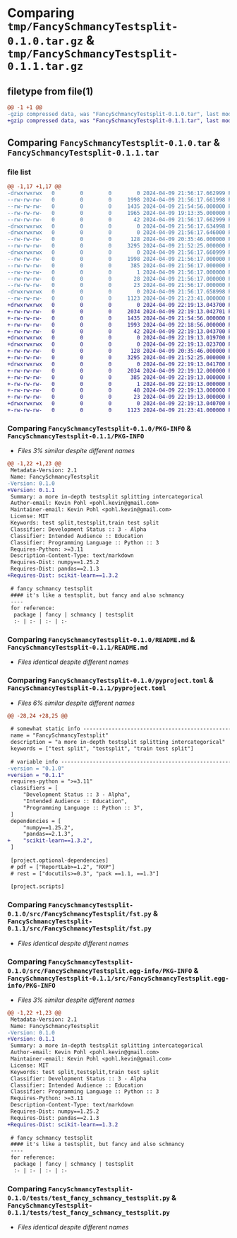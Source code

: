 # Comparing `tmp/FancySchmancyTestsplit-0.1.0.tar.gz` & `tmp/FancySchmancyTestsplit-0.1.1.tar.gz`

## filetype from file(1)

```diff
@@ -1 +1 @@
-gzip compressed data, was "FancySchmancyTestsplit-0.1.0.tar", last modified: Tue Apr  9 21:56:17 2024, max compression
+gzip compressed data, was "FancySchmancyTestsplit-0.1.1.tar", last modified: Tue Apr  9 22:19:13 2024, max compression
```

## Comparing `FancySchmancyTestsplit-0.1.0.tar` & `FancySchmancyTestsplit-0.1.1.tar`

### file list

```diff
@@ -1,17 +1,17 @@
-drwxrwxrwx   0        0        0        0 2024-04-09 21:56:17.662999 FancySchmancyTestsplit-0.1.0/
--rw-rw-rw-   0        0        0     1998 2024-04-09 21:56:17.661998 FancySchmancyTestsplit-0.1.0/PKG-INFO
--rw-rw-rw-   0        0        0     1435 2024-04-09 21:54:56.000000 FancySchmancyTestsplit-0.1.0/README.md
--rw-rw-rw-   0        0        0     1965 2024-04-09 19:13:35.000000 FancySchmancyTestsplit-0.1.0/pyproject.toml
--rw-rw-rw-   0        0        0       42 2024-04-09 21:56:17.662999 FancySchmancyTestsplit-0.1.0/setup.cfg
-drwxrwxrwx   0        0        0        0 2024-04-09 21:56:17.634998 FancySchmancyTestsplit-0.1.0/src/
-drwxrwxrwx   0        0        0        0 2024-04-09 21:56:17.646000 FancySchmancyTestsplit-0.1.0/src/FancySchmancyTestsplit/
--rw-rw-rw-   0        0        0      128 2024-04-09 20:35:46.000000 FancySchmancyTestsplit-0.1.0/src/FancySchmancyTestsplit/__init__.py
--rw-rw-rw-   0        0        0     3295 2024-04-09 21:52:25.000000 FancySchmancyTestsplit-0.1.0/src/FancySchmancyTestsplit/fst.py
-drwxrwxrwx   0        0        0        0 2024-04-09 21:56:17.660999 FancySchmancyTestsplit-0.1.0/src/FancySchmancyTestsplit.egg-info/
--rw-rw-rw-   0        0        0     1998 2024-04-09 21:56:17.000000 FancySchmancyTestsplit-0.1.0/src/FancySchmancyTestsplit.egg-info/PKG-INFO
--rw-rw-rw-   0        0        0      385 2024-04-09 21:56:17.000000 FancySchmancyTestsplit-0.1.0/src/FancySchmancyTestsplit.egg-info/SOURCES.txt
--rw-rw-rw-   0        0        0        1 2024-04-09 21:56:17.000000 FancySchmancyTestsplit-0.1.0/src/FancySchmancyTestsplit.egg-info/dependency_links.txt
--rw-rw-rw-   0        0        0       28 2024-04-09 21:56:17.000000 FancySchmancyTestsplit-0.1.0/src/FancySchmancyTestsplit.egg-info/requires.txt
--rw-rw-rw-   0        0        0       23 2024-04-09 21:56:17.000000 FancySchmancyTestsplit-0.1.0/src/FancySchmancyTestsplit.egg-info/top_level.txt
-drwxrwxrwx   0        0        0        0 2024-04-09 21:56:17.658998 FancySchmancyTestsplit-0.1.0/tests/
--rw-rw-rw-   0        0        0     1123 2024-04-09 21:23:41.000000 FancySchmancyTestsplit-0.1.0/tests/test_fancy_schmancy_testsplit.py
+drwxrwxrwx   0        0        0        0 2024-04-09 22:19:13.043700 FancySchmancyTestsplit-0.1.1/
+-rw-rw-rw-   0        0        0     2034 2024-04-09 22:19:13.042701 FancySchmancyTestsplit-0.1.1/PKG-INFO
+-rw-rw-rw-   0        0        0     1435 2024-04-09 21:54:56.000000 FancySchmancyTestsplit-0.1.1/README.md
+-rw-rw-rw-   0        0        0     1993 2024-04-09 22:18:56.000000 FancySchmancyTestsplit-0.1.1/pyproject.toml
+-rw-rw-rw-   0        0        0       42 2024-04-09 22:19:13.043700 FancySchmancyTestsplit-0.1.1/setup.cfg
+drwxrwxrwx   0        0        0        0 2024-04-09 22:19:13.019700 FancySchmancyTestsplit-0.1.1/src/
+drwxrwxrwx   0        0        0        0 2024-04-09 22:19:13.023700 FancySchmancyTestsplit-0.1.1/src/FancySchmancyTestsplit/
+-rw-rw-rw-   0        0        0      128 2024-04-09 20:35:46.000000 FancySchmancyTestsplit-0.1.1/src/FancySchmancyTestsplit/__init__.py
+-rw-rw-rw-   0        0        0     3295 2024-04-09 21:52:25.000000 FancySchmancyTestsplit-0.1.1/src/FancySchmancyTestsplit/fst.py
+drwxrwxrwx   0        0        0        0 2024-04-09 22:19:13.041700 FancySchmancyTestsplit-0.1.1/src/FancySchmancyTestsplit.egg-info/
+-rw-rw-rw-   0        0        0     2034 2024-04-09 22:19:12.000000 FancySchmancyTestsplit-0.1.1/src/FancySchmancyTestsplit.egg-info/PKG-INFO
+-rw-rw-rw-   0        0        0      385 2024-04-09 22:19:13.000000 FancySchmancyTestsplit-0.1.1/src/FancySchmancyTestsplit.egg-info/SOURCES.txt
+-rw-rw-rw-   0        0        0        1 2024-04-09 22:19:13.000000 FancySchmancyTestsplit-0.1.1/src/FancySchmancyTestsplit.egg-info/dependency_links.txt
+-rw-rw-rw-   0        0        0       48 2024-04-09 22:19:13.000000 FancySchmancyTestsplit-0.1.1/src/FancySchmancyTestsplit.egg-info/requires.txt
+-rw-rw-rw-   0        0        0       23 2024-04-09 22:19:13.000000 FancySchmancyTestsplit-0.1.1/src/FancySchmancyTestsplit.egg-info/top_level.txt
+drwxrwxrwx   0        0        0        0 2024-04-09 22:19:13.040700 FancySchmancyTestsplit-0.1.1/tests/
+-rw-rw-rw-   0        0        0     1123 2024-04-09 21:23:41.000000 FancySchmancyTestsplit-0.1.1/tests/test_fancy_schmancy_testsplit.py
```

### Comparing `FancySchmancyTestsplit-0.1.0/PKG-INFO` & `FancySchmancyTestsplit-0.1.1/PKG-INFO`

 * *Files 3% similar despite different names*

```diff
@@ -1,22 +1,23 @@
 Metadata-Version: 2.1
 Name: FancySchmancyTestsplit
-Version: 0.1.0
+Version: 0.1.1
 Summary: a more in-depth testsplit splitting intercategorical
 Author-email: Kevin Pohl <pohl.kevin@gmail.com>
 Maintainer-email: Kevin Pohl <pohl.kevin@gmail.com>
 License: MIT
 Keywords: test split,testsplit,train test split
 Classifier: Development Status :: 3 - Alpha
 Classifier: Intended Audience :: Education
 Classifier: Programming Language :: Python :: 3
 Requires-Python: >=3.11
 Description-Content-Type: text/markdown
 Requires-Dist: numpy==1.25.2
 Requires-Dist: pandas==2.1.3
+Requires-Dist: scikit-learn==1.3.2
 
 # fancy schmancy testsplit
 #### it's like a testsplit, but fancy and also schmancy
 ----
 for reference:
  package | fancy | schmancy | testsplit
  :- | :- | :- | :-
```

### Comparing `FancySchmancyTestsplit-0.1.0/README.md` & `FancySchmancyTestsplit-0.1.1/README.md`

 * *Files identical despite different names*

### Comparing `FancySchmancyTestsplit-0.1.0/pyproject.toml` & `FancySchmancyTestsplit-0.1.1/pyproject.toml`

 * *Files 6% similar despite different names*

```diff
@@ -28,24 +28,25 @@
 
 # somewhat static info -----------------------------------------------------------------
 name = "FancySchmancyTestsplit"
 description = "a more in-depth testsplit splitting intercategorical"
 keywords = ["test split", "testsplit", "train test split"]
 
 # variable info ------------------------------------------------------------------------
-version = "0.1.0"
+version = "0.1.1"
 requires-python = ">=3.11"
 classifiers = [
     "Development Status :: 3 - Alpha",
     "Intended Audience :: Education",
     "Programming Language :: Python :: 3",
 ]
 dependencies = [
     "numpy==1.25.2",
     "pandas==2.1.3",
+    "scikit-learn==1.3.2",
 ]
 
 [project.optional-dependencies]
 # pdf = ["ReportLab>=1.2", "RXP"]
 # rest = ["docutils>=0.3", "pack ==1.1, ==1.3"]
 
 [project.scripts]
```

### Comparing `FancySchmancyTestsplit-0.1.0/src/FancySchmancyTestsplit/fst.py` & `FancySchmancyTestsplit-0.1.1/src/FancySchmancyTestsplit/fst.py`

 * *Files identical despite different names*

### Comparing `FancySchmancyTestsplit-0.1.0/src/FancySchmancyTestsplit.egg-info/PKG-INFO` & `FancySchmancyTestsplit-0.1.1/src/FancySchmancyTestsplit.egg-info/PKG-INFO`

 * *Files 3% similar despite different names*

```diff
@@ -1,22 +1,23 @@
 Metadata-Version: 2.1
 Name: FancySchmancyTestsplit
-Version: 0.1.0
+Version: 0.1.1
 Summary: a more in-depth testsplit splitting intercategorical
 Author-email: Kevin Pohl <pohl.kevin@gmail.com>
 Maintainer-email: Kevin Pohl <pohl.kevin@gmail.com>
 License: MIT
 Keywords: test split,testsplit,train test split
 Classifier: Development Status :: 3 - Alpha
 Classifier: Intended Audience :: Education
 Classifier: Programming Language :: Python :: 3
 Requires-Python: >=3.11
 Description-Content-Type: text/markdown
 Requires-Dist: numpy==1.25.2
 Requires-Dist: pandas==2.1.3
+Requires-Dist: scikit-learn==1.3.2
 
 # fancy schmancy testsplit
 #### it's like a testsplit, but fancy and also schmancy
 ----
 for reference:
  package | fancy | schmancy | testsplit
  :- | :- | :- | :-
```

### Comparing `FancySchmancyTestsplit-0.1.0/tests/test_fancy_schmancy_testsplit.py` & `FancySchmancyTestsplit-0.1.1/tests/test_fancy_schmancy_testsplit.py`

 * *Files identical despite different names*

